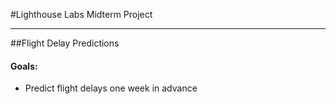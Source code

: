 #Lighthouse Labs Midterm Project
___
##Flight Delay Predictions

#### Goals:
 - Predict flight delays one week in advance 





